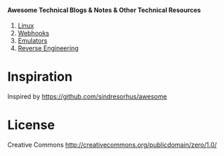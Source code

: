 #### Awesome Technical Blogs & Notes & Other Technical Resources

1. [Linux](https://github.com/irahulsingh/awesome-tech-blogs/blob/master/linux.md)
2. [Webhooks](https://github.com/irahulsingh/awesome-tech-blogs/blob/master/webhook.md)
3. [Emulators](https://github.com/irahulsingh/awesome-tech-blogs/blob/master/android-emulators.md)
4. [Reverse Engineering](https://github.com/irahulsingh/awesome-tech-blogs/blob/master/reverse-engineering.md)

# Inspiration
Inspired by https://github.com/sindresorhus/awesome

# License
Creative Commons http://creativecommons.org/publicdomain/zero/1.0/

